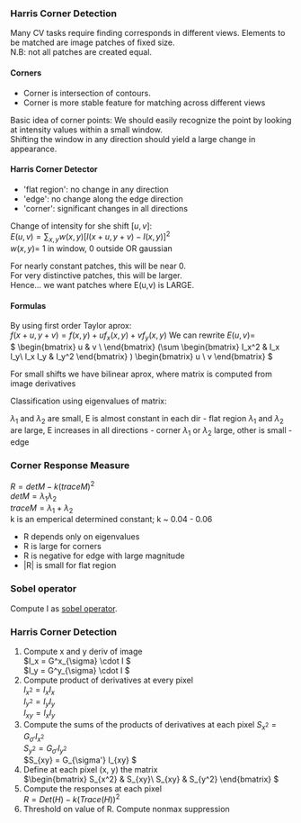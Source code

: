 ### Harris Corner Detection

Many CV tasks require finding corresponds in different views. Elements to be matched are image patches of fixed size. \
N.B: not all patches are created equal.

#### Corners

- Corner is intersection of contours.
- Corner is more stable feature for matching across different views

Basic idea of corner points: 
We should easily recognize the point by looking
at intensity values within a small window.\
Shifting the window in any direction should yield
a large change in appearance.

#### Harris Corner Detector

- 'flat region': no change in any direction
- 'edge': no change along the edge direction
- 'corner': significant changes in all directions

Change of intensity for she shift $[u, v]$:\
$E(u, v) = \sum_{x,y}w(x, y)[I(x + u, y + v) - I(x, y)]^2$ \
$w(x, y) =$ 1 in window, 0 outside OR gaussian

For nearly constant patches, this will be near 0.\
For very distinctive patches, this will be larger.\
Hence... we want patches where E(u,v) is LARGE.

#### Formulas
By using first order Taylor aprox:\
$f(x + u, y + v) = f(x, y) + uf_x(x,y) + vf_y(x, y)$
We can rewrite $E(u, v)=$ \
$
\begin{bmatrix}
u & v \\
\end{bmatrix} 
(\sum
\begin{bmatrix}
I_x^2 & I_x I_y\\
I_x I_y & I_y^2
\end{bmatrix}
)
\begin{bmatrix}
u \\
v 
\end{bmatrix} $

For small shifts we have bilinear aprox, where matrix is computed from image derivatives

Classification using eigenvalues of matrix:

$\lambda_1$ and $\lambda_2$ are small, E is almost constant in each dir - flat region
$\lambda_1$ and $\lambda_2$ are large, E increases in all directions - corner
$\lambda_1$ or $\lambda_2$ large, other is small - edge

### Corner Response Measure

$R = detM - k(trace M) ^ 2$\
$detM = \lambda_1 \lambda_2$\
$traceM = \lambda_1 + \lambda_2$\
k is an emperical determined constant; k ~ 0.04 - 0.06

- R depends only on eigenvalues
- R is large for corners
- R is negative for edge with large magnitude
- |R| is small for flat region

### Sobel operator

Compute I as [sobel operator](https://ru.wikipedia.org/wiki/Оператор_Собеля).

### Harris Corner Detection

1. Compute x and y deriv of image\
    $I_x = G^x_{\sigma} \cdot I $\
    $I_y = G^y_{\sigma} \cdot I $
2. Compute product of derivatives at every pixel\
    $I_{x^2} = I_x I_x$ \
    $I_{y^2} = I_y I_y$ \
    $I_{xy} = I_x I_y$
3. Compute the sums of the products of derivatives at each pixel
    $S_{x^2} = G_{\sigma'} I_{x^2}$ \
    $S_{y^2} = G_{\sigma'} I_{y^2}$\
    $S_{xy}  = G_{\sigma'} I_{xy} $
4. Define at each pixel (x, y) the matrix\
    $\begin{bmatrix}
    S_{x^2} & S_{xy}\\
    S_{xy} & S_{y^2}
    \end{bmatrix}
    $
5. Compute the responses at each pixel\
    $R = Det(H) - k(Trace(H))^2$
6. Threshold on value of R. Compute nonmax suppression




